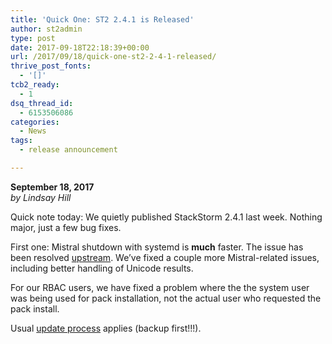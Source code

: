 ```yaml
---
title: 'Quick One: ST2 2.4.1 is Released'
author: st2admin
type: post
date: 2017-09-18T22:18:39+00:00
url: /2017/09/18/quick-one-st2-2-4-1-released/
thrive_post_fonts:
  - '[]'
tcb2_ready:
  - 1
dsq_thread_id:
  - 6153506086
categories:
  - News
tags:
  - release announcement

---
```

**September 18, 2017**  
_by Lindsay Hill_

Quick note today: We quietly published StackStorm 2.4.1 last week. Nothing major, just a few bug fixes.

First one: Mistral shutdown with systemd is **much** faster. The issue has been resolved [upstream][1]. We&#8217;ve fixed a couple more Mistral-related issues, including better handling of Unicode results.

For our RBAC users, we have fixed a problem where the the system user was being used for pack installation, not the actual user who requested the pack install.

Usual [update process][2] applies (backup first!!!).

 [1]: https://review.openstack.org/#/c/499853/
 [2]: https://docs.stackstorm.com/install/upgrades.html